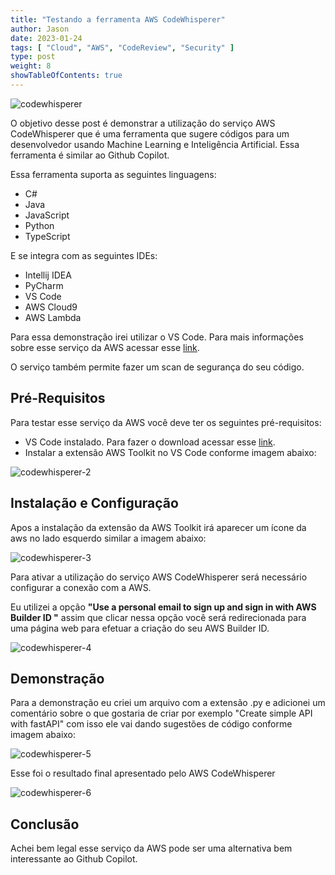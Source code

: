 ```yaml
---
title: "Testando a ferramenta AWS CodeWhisperer"
author: Jason
date: 2023-01-24
tags: [ "Cloud", "AWS", "CodeReview", "Security" ]
type: post
weight: 8
showTableOfContents: true
---
```


![codewhisperer](https://jjasonhenrique.github.io/blog/images/codewhisperer.jpg)

O objetivo desse post é demonstrar a utilização do serviço AWS
CodeWhisperer que é uma ferramenta que sugere códigos para um
desenvolvedor usando Machine Learning e Inteligência Artificial. Essa
ferramenta é similar ao Github Copilot.

Essa ferramenta suporta as seguintes linguagens:

-   C#
-   Java
-   JavaScript
-   Python
-   TypeScript

E se integra com as seguintes IDEs:

-   Intellij IDEA
-   PyCharm
-   VS Code
-   AWS Cloud9
-   AWS Lambda

Para essa demonstração irei utilizar o VS Code. Para mais informações
sobre esse serviço da AWS acessar esse
[link](https://aws.amazon.com/pt/codewhisperer/).

O serviço também permite fazer um scan de segurança do seu código.

## Pré-Requisitos 

Para testar esse serviço da AWS você deve ter os seguintes
pré-requisitos:

-   VS Code instalado. Para fazer o download acessar esse
    [link](https://code.visualstudio.com/download).
-   Instalar a extensão AWS Toolkit no VS Code conforme imagem abaixo:

![codewhisperer-2](https://jjasonhenrique.github.io/blog/images/codewhisperer-2.jpg)

## Instalação e Configuração 

Apos a instalação da extensão da AWS Toolkit irá aparecer um ícone da
aws no lado esquerdo similar a imagem abaixo:

![codewhisperer-3](https://jjasonhenrique.github.io/blog/images/codewhisperer-3.jpg)

Para ativar a utilização do serviço AWS CodeWhisperer será necessário
configurar a conexão com a AWS.

Eu utilizei a opção **"Use a personal email to sign up and sign in with
AWS Builder ID "** assim que clicar nessa opção você será redirecionada
para uma página web para efetuar a criação do seu AWS Builder ID.

![codewhisperer-4](https://jjasonhenrique.github.io/blog/images/codewhisperer-4.jpg)

## Demonstração 

Para a demonstração eu criei um arquivo com a extensão .py e adicionei
um comentário sobre o que gostaria de criar por exemplo "Create simple
API with fastAPI" com isso ele vai dando sugestões de código conforme
imagem abaixo:

![codewhisperer-5](https://jjasonhenrique.github.io/blog/images/codewhisperer-5.jpg)

Esse foi o resultado final apresentado pelo AWS CodeWhisperer

![codewhisperer-6](https://jjasonhenrique.github.io/blog/images/codewhisperer-6.jpg)

## Conclusão 

Achei bem legal esse serviço da AWS pode ser uma alternativa bem
interessante ao Github Copilot.